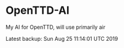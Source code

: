 # OpenTTD-AI
My AI for OpenTTD, will use primarily air

Latest backup: Sun Aug 25 11:14:01 UTC 2019

